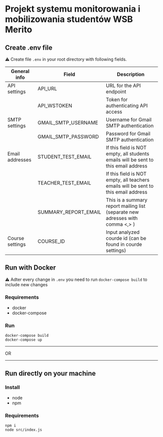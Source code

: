 # Projekt systemu monitorowania i mobilizowania studentów WSB Merito

## Create .env file

⚠️ Create file `.env` in your root directory with following fields.

| General info    | Field                | Description                                                                        |
| --------------- | -------------------- | ---------------------------------------------------------------------------------- |
| API settings    | API_URL              | URL for the API endpoint                                                           |
|                 | API_WSTOKEN          | Token for authenticating API access                                                |
| SMTP settings   | GMAIL_SMTP_USERNAME  | Username for Gmail SMTP authentication                                             |
|                 | GMAIL_SMTP_PASSWORD  | Password for Gmail SMTP authentication                                             |
| Email addresses | STUDENT_TEST_EMAIL   | If this field is NOT empty, all students emails will be sent to this email address |
|                 | TEACHER_TEST_EMAIL   | If this field is NOT empty, all teachers emails will be sent to this email address |
|                 | SUMMARY_REPORT_EMAIL | This is a summary report mailing list (separate new adresses with comma <,> )      |
| Course settings | COURSE_ID            | Input analyzed courde id (can be found in courde settings)                         |

## Run with Docker

⚠️ Adter every change in `.env` you need to run `docker-compose build` to include new changes

### Requirements

- docker
- docker-compose

### Run

```
docker-compose build
docker-compose up
```

---

OR

---

## Run directly on your machine

### Install

- node
- npm

### Requirements

```
npm i
node src/index.js
```
